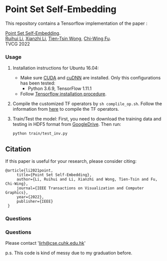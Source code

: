# Point Set Self-Embedding

This repository contains a Tensorflow implementation of the paper :

[Point Set Self-Embedding](https://ieeexplore.ieee.org/document/9727090/). 
<br>
[Ruihui Li](https://liruihui.github.io/), 
[Xianzhi Li](https://nini-lxz.github.io/),
[Tien-Tsin Wong](https://www.cse.cuhk.edu.hk/~ttwong/), 
[Chi-Wing Fu](http://www.cse.cuhk.edu.hk/~cwfu/).
<br>
TVCG 2022


### Usage

1. Installation instructions for Ubuntu 16.04:
    * Make sure <a href="https://docs.nvidia.com/cuda/cuda-installation-guide-linux/index.html">CUDA</a>  and <a href="https://docs.nvidia.com/deeplearning/sdk/cudnn-install/index.html">cuDNN</a> are installed. Only this configurations has been tested:
        - Python 3.6.9, TensorFlow 1.11.1
    * Follow <a href="https://www.tensorflow.org/install/pip">Tensorflow installation procedure</a>.

2. Compile the customized TF operators by `sh complile_op.sh`.
   Follow the information from [here](https://github.com/yanx27/PointASNL) to compile the TF operators.

3. Train/Test the model:
   First, you need to download the training data and testing in HDF5 format from [GoogleDrive](https://drive.google.com/drive/folders/1cBwiyUWAHjsiE1cH9Ti1eKmNW8fpdrpD?usp=sharing).
   Then run:
   ```shell
   python train/test_inv.py 
   ```


## Citation

If this paper is useful for your research, please consider citing:

    @article{li2021point,
         title={Point Set Self-Embedding},
         author={Li, Ruihui and Li, Xianzhi and Wong, Tien-Tsin and Fu, Chi-Wing},
         journal={IEEE Transactions on Visualization and Computer Graphics},
         year={2022},
         publisher={IEEE}
     }


### Questions

### Questions

Please contact 'lirh@cse.cuhk.edu.hk'

p.s. This code is kind of messy due to my graduation before.

